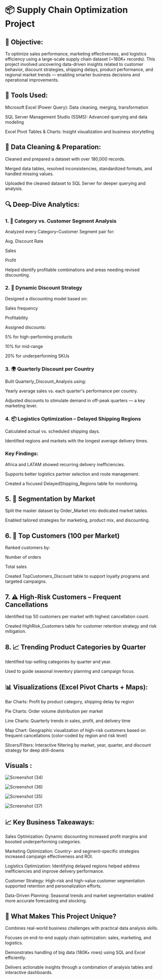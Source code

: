 # 📦  Supply Chain Optimization Project

## 🧠 Objective:
To optimize sales performance, marketing effectiveness, and logistics efficiency using a large-scale supply chain dataset (~180K+ records). This project involved uncovering data-driven insights 
related to customer behavior, discount strategies, shipping delays, product performance, and regional market trends — enabling smarter business decisions and operational improvements.


## 🔧 Tools Used:
Microsoft Excel (Power Query): Data cleaning, merging, transformation

SQL Server Management Studio (SSMS): Advanced querying and data modeling

Excel Pivot Tables & Charts: Insight visualization and business storytelling

## 🧹 Data Cleaning & Preparation:
Cleaned and prepared a dataset with over 180,000 records.

Merged data tables, resolved inconsistencies, standardized formats, and handled missing values.

Uploaded the cleaned dataset to SQL Server for deeper querying and analysis.


## 🔍 Deep-Dive Analytics:
### 1. 🎯 Category vs. Customer Segment Analysis
Analyzed every Category–Customer Segment pair for:

Avg. Discount Rate

Sales

Profit

Helped identify profitable combinations and areas needing revised discounting.

### 2. 🧮 Dynamic Discount Strategy
Designed a discounting model based on:

Sales frequency

Profitability

Assigned discounts:

5% for high-performing products

10% for mid-range

20% for underperforming SKUs

### 3. 🌍 Quarterly Discount per Country
Built Quarterly_Discount_Analysis using:

Yearly average sales vs. each quarter's performance per country.

Adjusted discounts to stimulate demand in off-peak quarters — a key marketing lever.

### 4. 📦 Logistics Optimization – Delayed Shipping Regions
Calculated actual vs. scheduled shipping days.

Identified regions and markets with the longest average delivery times.

### Key Findings:

Africa and LATAM showed recurring delivery inefficiencies.

Supports better logistics partner selection and route management.

Created a focused DelayedShipping_Regions table for monitoring.

## 5. 🧩 Segmentation by Market
Split the master dataset by Order_Market into dedicated market tables.

Enabled tailored strategies for marketing, product mix, and discounting.

## 6. 👑 Top Customers (100 per Market)
Ranked customers by:

Number of orders

Total sales

Created TopCustomers_Discount table to support loyalty programs and targeted campaigns.

## 7. ⚠️ High-Risk Customers – Frequent Cancellations
Identified top 50 customers per market with highest cancellation count.

Created HighRisk_Customers table for customer retention strategy and risk mitigation.

## 8. 📈 Trending Product Categories by Quarter
Identified top-selling categories by quarter and year.

Used to guide seasonal inventory planning and campaign focus.


## 📊 Visualizations (Excel Pivot Charts + Maps):
Bar Charts: Profit by product category, shipping delay by region

Pie Charts: Order volume distribution per market

Line Charts: Quarterly trends in sales, profit, and delivery time

Map Chart: Geographic visualization of high-risk customers based on frequent cancellations (color-coded by region and risk level)

Slicers/Filters: Interactive filtering by market, year, quarter, and discount strategy for deep drill-downs


## Visuals :

![Screenshot (34)](https://github.com/user-attachments/assets/40c01109-55a2-4662-84df-ced3c34f8cc4)


![Screenshot (36)](https://github.com/user-attachments/assets/fd517ca9-7ceb-43ec-bfe5-7dea95cee58d)


![Screenshot (35)](https://github.com/user-attachments/assets/0862f9e1-f39d-44a0-bf7a-a3c0590ca917)


![Screenshot (37)](https://github.com/user-attachments/assets/af2cb39d-0e18-4ea1-a054-5e7205b0230f)



## 📈 Key Business Takeaways:
Sales Optimization: Dynamic discounting increased profit margins and boosted underperforming categories.

Marketing Optimization: Country- and segment-specific strategies increased campaign effectiveness and ROI.

Logistics Optimization: Identifying delayed regions helped address inefficiencies and improve delivery performance.

Customer Strategy: High-risk and high-value customer segmentation supported retention and personalization efforts.

Data-Driven Planning: Seasonal trends and market segmentation enabled more accurate forecasting and stocking.


## 🚀 What Makes This Project Unique?

Combines real-world business challenges with practical data analysis skills.

Focuses on end-to-end supply chain optimization: sales, marketing, and logistics.

Demonstrates handling of big data (180K+ rows) using SQL and Excel efficiently.

Delivers actionable insights through a combination of analysis tables and interactive dashboards.

